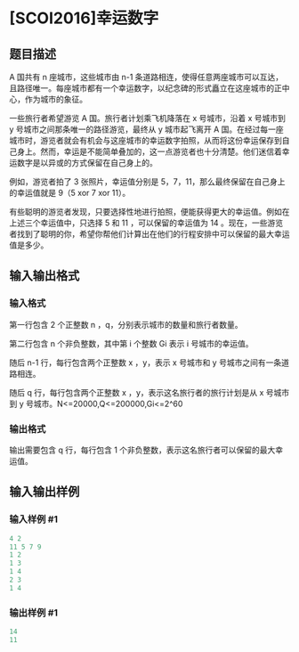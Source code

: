 # [SCOI2016]幸运数字

## 题目描述

A 国共有 n 座城市，这些城市由 n-1 条道路相连，使得任意两座城市可以互达，且路径唯一。每座城市都有一个幸运数字，以纪念碑的形式矗立在这座城市的正中心，作为城市的象征。

一些旅行者希望游览 A 国。旅行者计划乘飞机降落在 x 号城市，沿着 x 号城市到 y 号城市之间那条唯一的路径游览，最终从 y 城市起飞离开 A 国。在经过每一座城市时，游览者就会有机会与这座城市的幸运数字拍照，从而将这份幸运保存到自己身上。然而，幸运是不能简单叠加的，这一点游览者也十分清楚。他们迷信着幸运数字是以异或的方式保留在自己身上的。

例如，游览者拍了 3 张照片，幸运值分别是 5，7，11，那么最终保留在自己身上的幸运值就是 9（5 xor 7 xor 11）。

有些聪明的游览者发现，只要选择性地进行拍照，便能获得更大的幸运值。例如在上述三个幸运值中，只选择 5 和 11 ，可以保留的幸运值为 14 。现在，一些游览者找到了聪明的你，希望你帮他们计算出在他们的行程安排中可以保留的最大幸运值是多少。

## 输入输出格式

### 输入格式

第一行包含 2 个正整数 n ，q，分别表示城市的数量和旅行者数量。

第二行包含 n 个非负整数，其中第 i 个整数 Gi 表示 i 号城市的幸运值。

随后 n-1 行，每行包含两个正整数 x ，y，表示 x 号城市和 y 号城市之间有一条道路相连。

随后 q 行，每行包含两个正整数 x ，y，表示这名旅行者的旅行计划是从 x 号城市到 y 号城市。N<=20000,Q<=200000,Gi<=2^60

### 输出格式

输出需要包含 q 行，每行包含 1 个非负整数，表示这名旅行者可以保留的最大幸运值。

## 输入输出样例

### 输入样例 #1

```cpp
4 2
11 5 7 9
1 2
1 3
1 4
2 3
1 4
```


### 输出样例 #1

```cpp
14 
11
```


